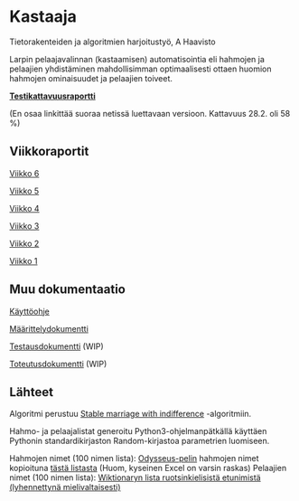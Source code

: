 # Kastaaja
Tietorakenteiden ja algoritmien harjoitustyö, A Haavisto

Larpin pelaajavalinnan (kastaamisen) automatisointia eli hahmojen ja pelaajien yhdistäminen mahdollisimman optimaalisesti ottaen huomion hahmojen ominaisuudet ja pelaajien toiveet.

[**Testikattavuusraportti**](https://github.com/ahaavisto/kastaaja/blob/master/kastaaja/dokumentaatio/jacoco/index.html)

(En osaa linkittää suoraa netissä luettavaan versioon. Kattavuus 28.2. oli 58 %)

## Viikkoraportit

[Viikko 6](https://github.com/ahaavisto/kastaaja/blob/master/kastaaja/dokumentaatio/viikkoraportti%206.md)

[Viikko 5](https://github.com/ahaavisto/kastaaja/blob/master/kastaaja/dokumentaatio/viikkoraportti%205.md)

[Viikko 4](https://github.com/ahaavisto/kastaaja/blob/master/kastaaja/dokumentaatio/viikkoraportti%204.md)

[Viikko 3](https://github.com/ahaavisto/kastaaja/blob/master/kastaaja/dokumentaatio/viikkoraportti%203.md)

[Viikko 2](https://github.com/ahaavisto/kastaaja/blob/master/kastaaja/dokumentaatio/viikkoraportti%202.md)

[Viikko 1](https://github.com/ahaavisto/kastaaja/blob/master/kastaaja/dokumentaatio/viikkoraportti%201.md)

## Muu dokumentaatio

[Käyttöohje](https://github.com/ahaavisto/kastaaja/blob/master/kastaaja/dokumentaatio/käyttöohje.md)

[Määrittelydokumentti](https://github.com/ahaavisto/kastaaja/blob/master/kastaaja/dokumentaatio/määrittelydokumentti.md)

[Testausdokumentti](https://github.com/ahaavisto/kastaaja/blob/master/kastaaja/dokumentaatio/testaus.md) (WIP)

[Toteutusdokumentti](https://github.com/ahaavisto/kastaaja/blob/master/kastaaja/dokumentaatio/toteutus.md) (WIP)

## Lähteet

Algoritmi perustuu [Stable marriage with indifference](https://en.wikipedia.org/wiki/Stable_marriage_with_indifference) -algoritmiin.

Hahmo- ja pelaajalistat generoitu Python3-ohjelmanpätkällä käyttäen Pythonin standardikirjaston Random-kirjastoa parametrien luomiseen.

Hahmojen nimet (100 nimen lista):
[Odysseus-pelin](https://drive.google.com/drive/folders/1niTz3oFzJ1N5eJWz9Jh6Y2gDT2SMjTrI) hahmojen nimet kopioituna [tästä listasta](https://docs.google.com/spreadsheets/d/1NGnezEMCPD4EtBjMlA4Tg0ZSKoH4Fuo7F0Kfos_WwIo/edit?usp=drive_web&ouid=103489600517709596079) (Huom, kyseinen Excel on varsin raskas)
Pelaajien nimet (100 nimen lista):
[Wiktionaryn lista ruotsinkielisistä etunimistä (lyhennettynä mielivaltaisesti)](https://en.wiktionary.org/wiki/Appendix:Swedish_given_names)

